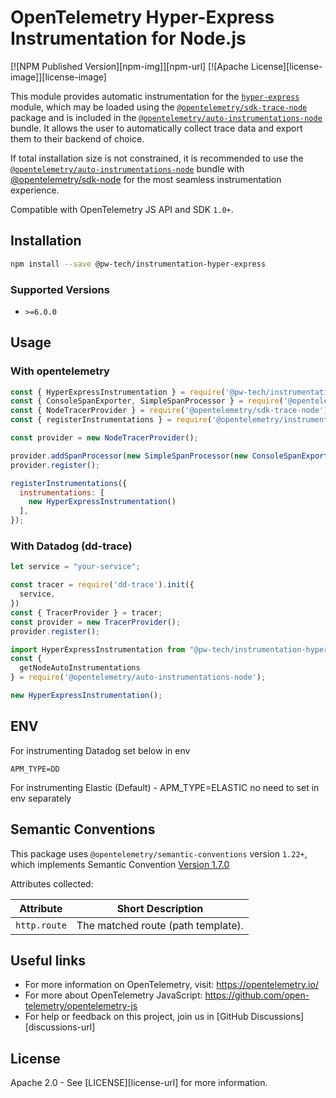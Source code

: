 # OpenTelemetry Hyper-Express Instrumentation for Node.js

[![NPM Published Version][npm-img]][npm-url]
[![Apache License][license-image]][license-image]

This module provides automatic instrumentation for the [`hyper-express`](https://github.com/kartikk221/hyper-express) module, which may be loaded using the [`@opentelemetry/sdk-trace-node`](https://github.com/open-telemetry/opentelemetry-js/tree/main/packages/opentelemetry-sdk-trace-node) package and is included in the [`@opentelemetry/auto-instrumentations-node`](https://www.npmjs.com/package/@opentelemetry/auto-instrumentations-node) bundle. It allows the user to automatically collect trace data and export them to their backend of choice.

If total installation size is not constrained, it is recommended to use the [`@opentelemetry/auto-instrumentations-node`](https://www.npmjs.com/package/@opentelemetry/auto-instrumentations-node) bundle with [@opentelemetry/sdk-node](`https://www.npmjs.com/package/@opentelemetry/sdk-node`) for the most seamless instrumentation experience.

Compatible with OpenTelemetry JS API and SDK `1.0+`.

## Installation

```bash
npm install --save @pw-tech/instrumentation-hyper-express
```

### Supported Versions

- `>=6.0.0`

## Usage

### With opentelemetry

```js
const { HyperExpressInstrumentation } = require('@pw-tech/instrumentation-hyper-express');
const { ConsoleSpanExporter, SimpleSpanProcessor } = require('@opentelemetry/sdk-trace-base');
const { NodeTracerProvider } = require('@opentelemetry/sdk-trace-node');
const { registerInstrumentations } = require('@opentelemetry/instrumentation');

const provider = new NodeTracerProvider();

provider.addSpanProcessor(new SimpleSpanProcessor(new ConsoleSpanExporter()));
provider.register();

registerInstrumentations({
  instrumentations: [
    new HyperExpressInstrumentation()
  ],
});

```

### With Datadog (dd-trace)
```js
let service = "your-service";

const tracer = require('dd-trace').init({
  service,
})
const { TracerProvider } = tracer;
const provider = new TracerProvider();
provider.register();

import HyperExpressInstrumentation from "@pw-tech/instrumentation-hyper-express";
const {
  getNodeAutoInstrumentations
} = require('@opentelemetry/auto-instrumentations-node');

new HyperExpressInstrumentation();


```

## ENV

For instrumenting Datadog set below in env
```
APM_TYPE=DD
```

For instrumenting Elastic (Default) - APM_TYPE=ELASTIC no need to set in env separately


## Semantic Conventions

This package uses `@opentelemetry/semantic-conventions` version `1.22+`, which implements Semantic Convention [Version 1.7.0](https://github.com/open-telemetry/opentelemetry-specification/blob/v1.7.0/semantic_conventions/README.md)

Attributes collected:

| Attribute    | Short Description                  |
| ------------ | ---------------------------------- |
| `http.route` | The matched route (path template). |

## Useful links

- For more information on OpenTelemetry, visit: <https://opentelemetry.io/>
- For more about OpenTelemetry JavaScript: <https://github.com/open-telemetry/opentelemetry-js>
- For help or feedback on this project, join us in [GitHub Discussions][discussions-url]

## License

Apache 2.0 - See [LICENSE][license-url] for more information.
